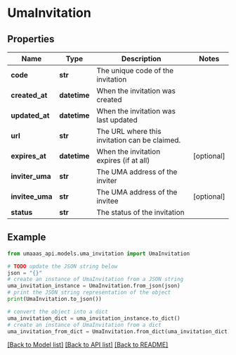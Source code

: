 # UmaInvitation


## Properties

Name | Type | Description | Notes
------------ | ------------- | ------------- | -------------
**code** | **str** | The unique code of the invitation | 
**created_at** | **datetime** | When the invitation was created | 
**updated_at** | **datetime** | When the invitation was last updated | 
**url** | **str** | The URL where this invitation can be claimed. | 
**expires_at** | **datetime** | When the invitation expires (if at all) | [optional] 
**inviter_uma** | **str** | The UMA address of the inviter | 
**invitee_uma** | **str** | The UMA address of the invitee | [optional] 
**status** | **str** | The status of the invitation | 

## Example

```python
from umaaas_api.models.uma_invitation import UmaInvitation

# TODO update the JSON string below
json = "{}"
# create an instance of UmaInvitation from a JSON string
uma_invitation_instance = UmaInvitation.from_json(json)
# print the JSON string representation of the object
print(UmaInvitation.to_json())

# convert the object into a dict
uma_invitation_dict = uma_invitation_instance.to_dict()
# create an instance of UmaInvitation from a dict
uma_invitation_from_dict = UmaInvitation.from_dict(uma_invitation_dict)
```
[[Back to Model list]](../README.md#documentation-for-models) [[Back to API list]](../README.md#documentation-for-api-endpoints) [[Back to README]](../README.md)


